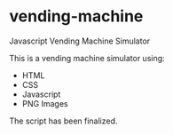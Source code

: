 # vending-machine
Javascript Vending Machine Simulator

This is a vending machine simulator using:

- HTML
- CSS
- Javascript
- PNG Images

The script has been finalized.
